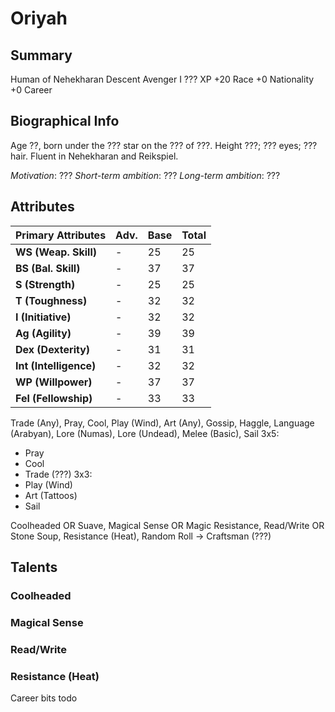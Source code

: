 # Oriyah
## Summary
Human of Nehekharan Descent
Avenger I
??? XP
+20 Race
+0 Nationality
+0 Career

## Biographical Info
Age ??, born under the ??? star on the ??? of ???.
Height ???; ??? eyes; ??? hair.
Fluent in Nehekharan and Reikspiel.

*Motivation*: ???
*Short-term ambition*: ???
*Long-term ambition*: ???

## Attributes
|  Primary Attributes      |  Adv.  |  Base  |  Total |
|--------------------------|--------|--------|--------|
|  **WS  (Weap. Skill)**   |  -     |  25    |  25
|  **BS  (Bal. Skill)**    |  -     |  37    |  37
|  **S   (Strength)**      |  -     |  25    |  25
|  **T   (Toughness)**     |  -     |  32    |  32
|  **I   (Initiative)**    |  -     |  32    |  32
|  **Ag  (Agility)**       |  -     |  39    |  39
|  **Dex (Dexterity)**     |  -     |  31    |  31
|  **Int (Intelligence)**  |  -     |  32    |  32
|  **WP  (Willpower)**     |  -     |  37    |  37
|  **Fel (Fellowship)**    |  -     |  33    |  33

Trade (Any), Pray, Cool, Play (Wind), Art (Any), Gossip, Haggle, Language (Arabyan), Lore (Numas), Lore (Undead), Melee (Basic), Sail
3x5:
- Pray
- Cool
- Trade (???)
3x3:
- Play (Wind)
- Art (Tattoos)
- Sail

Coolheaded OR Suave, Magical Sense OR Magic Resistance, Read/Write OR Stone Soup, Resistance (Heat), Random Roll -> Craftsman (???)
## Talents
### Coolheaded
### Magical Sense
### Read/Write
### Resistance (Heat)

Career bits todo